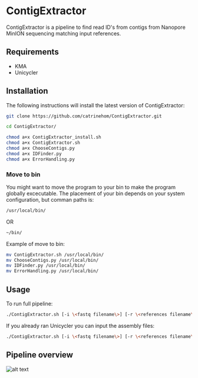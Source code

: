 # ContigExtractor

ContigExtractor is a pipeline to find read ID's from contigs from Nanopore MinION sequencing matching input references. 

## Requirements

- KMA
- Unicycler

## Installation

The following instructions will install the latest version of ContigExtractor:

```bash
git clone https://github.com/catrinehom/ContigExtractor.git

cd ContigExtractor/

chmod a+x ContigExtractor_install.sh
chmod a+x ContigExtractor.sh
chmod a+x ChooseContigs.py
chmod a+x IDFinder.py
chmod a+x ErrorHandling.py
```

### Move to bin 
You might want to move the program to your bin to make the program globally excecutable. 
The placement of your bin depends on your system configuration, but comman paths is:

```bash
/usr/local/bin/
```
OR
```bash
~/bin/
```

Example of move to bin:

```bash
mv ContigExtractor.sh /usr/local/bin/
mv ChooseContigs.py /usr/local/bin/
mv IDFinder.py /usr/local/bin/
mv ErrorHandling.py /usr/local/bin/
```

## Usage

To run full pipeline:

```bash
./ContigExtractor.sh [-i \<fastq filename\>] [-r \<references filename\>] [-o \<output filename\>]
```

If you already ran Unicycler you can input the assembly files:
```bash
./ContigExtractor.sh [-i \<fastq filename\>] [-r \<references filename\>] [-o \<output filename\>] [-g \<Unicycler assembly.gfa\>] [-f \<Unicycler assembly.fasta\>]
```

## Pipeline overview

![alt text](https://github.com/catrinehom/ContigIdentifyer/blob/master/SSI_pipeline_overview2.png)
